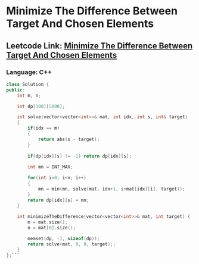 # Minimize The Difference Between Target And Chosen Elements

## Leetcode Link: [Minimize The Difference Between Target And Chosen Elements](https://leetcode.com/problems/minimize-the-difference-between-target-and-chosen-elements/)
### Language: C++

```cpp
class Solution {
public:
    int m, n;

    int dp[100][5000];

    int solve(vector<vector<int>>& mat, int idx, int s, int& target)
    {
        if(idx == m)
        {
            return abs(s - target);
        }
        
        if(dp[idx][s] != -1) return dp[idx][s];
        
        int mn = INT_MAX;

        for(int i=0; i<n; i++)
        {
            mn = min(mn, solve(mat, idx+1, s+mat[idx][i], target));
        }
        return dp[idx][s] = mn;
    }
    
    int minimizeTheDifference(vector<vector<int>>& mat, int target) {
        m = mat.size();
        n = mat[0].size();

        memset(dp, -1, sizeof(dp));
        return solve(mat, 0, 0, target);;
    }
};```



